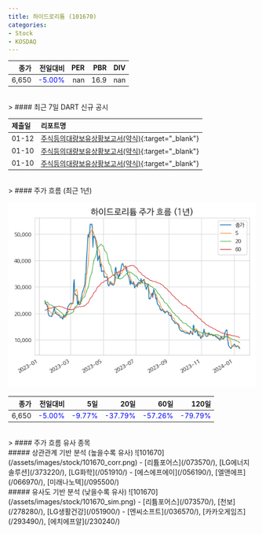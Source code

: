 ```yaml
---
title: 하이드로리튬 (101670)
categories:
- Stock
- KOSDAQ
---
```


|종가|전일대비|PER|PBR|DIV|
|---:|-------:|--:|--:|--:|
|6,650|<span style="color: blue">-5.00%</span>|nan|16.9|nan|

<!-- more -->

<br>
> #### 최근 7일 DART 신규 공시

<br>

|제출일|리포트명|
|:-----|:-------|
|01-12|[주식등의대량보유상황보고서(약식)](https://dart.fss.or.kr/dsaf001/main.do?rcpNo=20240112000491){:target="_blank"}|
|01-10|[주식등의대량보유상황보고서(약식)](https://dart.fss.or.kr/dsaf001/main.do?rcpNo=20240110000842){:target="_blank"}|
|01-10|[주식등의대량보유상황보고서(약식)](https://dart.fss.or.kr/dsaf001/main.do?rcpNo=20240110000481){:target="_blank"}|

<br>
> #### 주가 흐름 (최근 1년)

![101670](/assets/images/stock/101670.png)

|종가|전일대비|5일|20일|60일|120일|
|---:|-------:|--:|---:|---:|----:|
|6,650|<span style="color: blue">-5.00%</span>|<span style="color: blue">-9.77%</span>|<span style="color: blue">-37.79%</span>|<span style="color: blue">-57.26%</span>|<span style="color: blue">-79.79%</span>|

<br>
> #### 주가 흐름 유사 종목
<br>
##### 상관관계 기반 분석 (높을수록 유사)
![101670](/assets/images/stock/101670_corr.png)
- [리튬포어스](/073570/), [LG에너지솔루션](/373220/), [LG화학](/051910/)
- [에스에프에이](/056190/), [엘앤에프](/066970/), [미래나노텍](/095500/)

<br>
##### 유사도 기반 분석 (낮을수록 유사)
![101670](/assets/images/stock/101670_sim.png)
- [리튬포어스](/073570/), [천보](/278280/), [LG생활건강](/051900/)
- [엔씨소프트](/036570/), [카카오게임즈](/293490/), [에치에프알](/230240/)